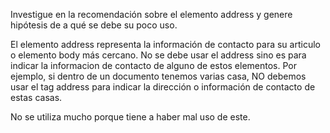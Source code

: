 Investigue en la recomendación sobre el elemento address y genere hipótesis de a qué se debe su poco uso.

El elemento address representa la información de contacto para su articulo o elemento body más cercano. No se debe usar el address sino es para indicar la informacion de contacto de alguno de estos elementos. Por ejemplo, si dentro de un documento tenemos varias casa, NO debemos usar el tag address para indicar la dirección o información de contacto de estas casas.

No se utiliza mucho porque tiene a haber mal uso de este.
